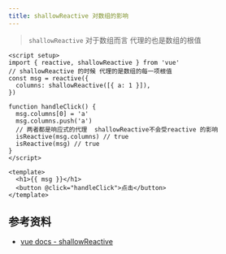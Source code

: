 ```yaml
---
title: shallowReactive 对数组的影响
---
```


> `shallowReactive` 对于数组而言 代理的也是数组的根值

```vue
<script setup>
import { reactive, shallowReactive } from 'vue'
// shallowReactive 的时候 代理的是数组的每一项根值
const msg = reactive({
  columns: shallowReactive([{ a: 1 }]),
})

function handleClick() {
  msg.columns[0] = 'a'
  msg.columns.push('a')
  // 两者都是响应式的代理  shallowReactive不会受reactive 的影响
  isReactive(msg.columns) // true
  isReactive(msg) // true
}
</script>

<template>
  <h1>{{ msg }}</h1>
  <button @click="handleClick">点击</button>
</template>
```

## 参考资料

* [vue docs - shallowReactive](https://cn.vuejs.org/api/reactivity-advanced.html#shallowreactive)
